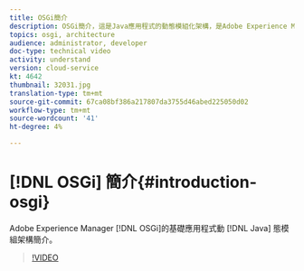 ```yaml
---
title: OSGi簡介
description: OSGi簡介，這是Java應用程式的動態模組化架構，是Adobe Experience Manager的基礎。
topics: osgi, architecture
audience: administrator, developer
doc-type: technical video
activity: understand
version: cloud-service
kt: 4642
thumbnail: 32031.jpg
translation-type: tm+mt
source-git-commit: 67ca08bf386a217807da3755d46abed225050d02
workflow-type: tm+mt
source-wordcount: '41'
ht-degree: 4%

---
```



# [!DNL OSGi] 簡介{#introduction-osgi}

Adobe Experience Manager [!DNL OSGi]的基礎應用程式動 [!DNL Java] 態模組架構簡介。

>[!VIDEO](https://video.tv.adobe.com/v/32031/?quality=12&learn=on)